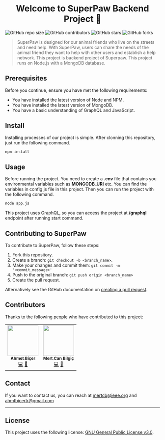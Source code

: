 <h1 align="center">Welcome to SuperPaw Backend Project 👋</h1>

![GitHub repo size](https://img.shields.io/github/repo-size/VBThree/Backend)
![GitHub contributors](https://img.shields.io/github/contributors/VBThree/Backend) 
![GitHub stars](https://img.shields.io/github/stars/VBThree/Backend?style=social)
![GitHub forks](https://img.shields.io/github/forks/VBThree/Backend?style=social)

> SuperPaw is designed for our animal friends who live on the streets and need help. With SuperPaw, users can share the needs of the animal friend they want to help with other users and establish a help network. This project is backend project of Superpaw. This project runs on Node.js with a MongoDB database. 


## Prerequisites

Before you continue, ensure you have met the following requirements:

* You have installed the latest version of Node and NPM.
* You have installed the latest version of MongoDB.
* You have a basic understanding of GraphQL and JavaScript.


## Install

Installing processes of our project is simple. After clonning this repository, just run the following command. 

```sh
npm install
```

## Usage

Before running the project. You need to create a **.env** file that contains you environmental variables such as **MONGODB_URI** etc. You can find the variables in config.js file in this project. Then you can run the project with the following command.

```sh
node app.js
```

This project uses GraphQL, so you can access the project at **/graphql** endpoint after running start command. 

## Contributing to SuperPaw

To contribute to SuperPaw, follow these steps:

1. Fork this repository.
2. Create a branch: `git checkout -b <branch_name>`.
3. Make your changes and commit them: `git commit -m '<commit_message>'`
4. Push to the original branch: `git push origin <branch_name>`
5. Create the pull request.

Alternatively see the GitHub documentation on [creating a pull request](https://help.github.com/en/github/collaborating-with-issues-and-pull-requests/creating-a-pull-request).

## Contributors

Thanks to the following people who have contributed to this project:

<table>
  <tr>
    <td align="center"><a href="https://github.com/ahmetbicer"><img src="https://avatars0.githubusercontent.com/u/45371442?s=460&u=7ba9f4c5cbaf5d318ce1ae206e74049dcd04c122&v=4" width="100px;" alt=""/><br /><sub><b>Ahmet Biçer</b></sub></a><br /><a href="https://github.com/VBThree/Backend/commits?author=ahmetbicer" title="Submitted Codes">💻</a> <a href="https://github.com/VBThree/Backend/pulls?q=is%3Apr+reviewed-by%3Aahmetbicer" title="Reviewed Pull Requests">👀</a></td>
    <td align="center"><a href="https://github.com/mertcb"><img src="https://avatars0.githubusercontent.com/u/36340604?s=460&u=cf4b42d52c989f52580a8cb635e04b4db4a02c6f&v=4" width="100px;" alt=""/><br /><sub><b>Mert Can Bilgiç</b></sub></a><br /><a href="https://github.com/VBThree/Backend/commits?author=mertcb" title="Submitted Codes">💻</a> <a href="https://github.com/VBThree/Backend/pulls?q=is%3Apr+reviewed-by%3Amertcb" title="Reviewed Pull Requests">👀</a></td>
  </tr>
</table>

## Contact

If you want to contact us, you can reach at mertcb@ieee.org and ahmtbicertr@gmail.com 

***

## License

This project uses the following license: [GNU General Public License v3.0](https://www.gnu.org/licenses/gpl-3.0.en.html).
